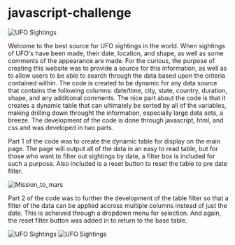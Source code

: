 # javascript-challenge
![UFO Sightings](https://github.com/dborowski16/javascript-challenge/blob/master/UFO_level1/static/images/level1_1.png)

Welcome to the best source for UFO sightings in the world.  When sightings of UFO's have been made, their date, location, and shape, as well as some comments of the appearance are made.  For the curious, the purpose of creating this website was to provide a source for this information, as well as to allow users to be able to search through the data based upon the criteria contained within.  The code is created to be dynamic for any data source that contains the following columns: date/time, city, state, country, duration, shape, and any additional comments.  The nice part about the code is that it creates a dynamic table that can ultimately be sorted by all of the variables, making drilling down throught the information, especially large data sets, a breeze.  The development of the code is done through javascript, html, and css and was developed in two parts.

Part 1 of the code was to create the dynamic table for display on the main page.  The page will output all of the data in an easy to read table, but for those who want to filter out sightings by date, a filter box is included for such a purpose. Also included is a reset button to reset the table to pre date filter.

![Mission_to_mars](https://github.com/dborowski16/javascript-challenge/blob/master/UFO_level1/static/images/level1_2.png)

Part 2 of the code was to further the development of the table filter so that a filter of the data can be applied accross multiple columns instead of just the date.  This is acheived through a dropdown menu for selection.  And again, the reset filter button was added in to return to the base table.

![UFO Sightings](https://github.com/dborowski16/javascript-challenge/blob/master/UFO_level2/static/images/level2_1.png)
![UFO Sightings](https://github.com/dborowski16/javascript-challenge/blob/master/UFO_level2/static/images/level2_2.png)
